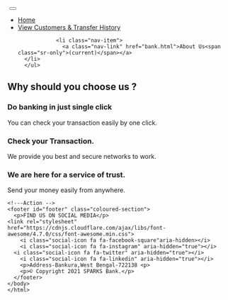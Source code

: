<html>
<head>
<title>Bank Info</title>
<link rel="stylesheet" href="style.css" >
<!-- CSS -->
<link rel="stylesheet" 
href="https://cdn.jsdelivr.net/npm/bootstrap@4.5.3/dist/css/bootstrap.min.css" integrity="sha384-TX8t27EcRE3e/ihU7zmQxVncDAy5uIKz4rEkgIXeMed4M0jlfIDPvg6uqKI2xXr2" crossorigin="anonymous">
<script src="https://code.jquery.com/jquery-3.5.1.slim.min.js" integrity="sha384-DfXdz2htPH0lsSSs5nCTpuj/zy4C+OGpamoFVy38MVBnE+IbbVYUew+OrCXaRkfj" crossorigin="anonymous"></script>
<script src="https://cdn.jsdelivr.net/npm/bootstrap@4.5.3/dist/js/bootstrap.bundle.min.js" integrity="sha384-ho+j7jyWK8fNQe+A12Hb8AhRq26LrZ/JpcUGGOn+Y7RsweNrtN/tE3MoK7ZeZDyx" crossorigin="anonymous"></script>
 <!-- Google fonts -->
  <link href="https://fonts.googleapis.com/css2?family=Ubuntu&display=swap" rel="stylesheet">
  <link href="https://fonts.googleapis.com/css2?family=Montserrat:ital,wght@1,300&display=swap" rel="stylesheet">
</head>
<body>
<section id="nav-bar">
<nav class="navbar navbar-expand-lg navbar-light">
  <a class="navbar-brand" href="#"><img src=""></a>
  <button class="navbar-toggler" type="button" data-toggle="collapse" data-target="#navbarNav" aria-controls="navbarNav" aria-expanded="false" aria-label="Toggle navigation">
    <i class="fa fa-bars"="true"></i>
  </button>
  <div class="collapse navbar-collapse" id="navbarNavDropdown">
              <ul class="navbar-nav">
                <li class="nav-item">
                 <!-- <a class="nav-link text-white" href="/">Home <span class="sr-only">(current)</span></a>-->
				  <a class="nav-link" href="home.html">Home</a>
                </li>
                <li class="nav-item">
                  <a class="nav-link" href="customer.html">View Customers & Transfer History</a>
      </li>
   
                <li class="nav-item">
                  <a class="nav-link" href="bank.html">About Us<span class="sr-only">(current)</span></a>
      </li>
	  </ul>
  </div>
</nav>
</section>
<!----------------------------------------->

<section id="action" class="coloured-section">
    <h1 class="title">Why should you choose us ?</h1>
  </section>
  <section id="features1" class="white-section">
        <div class="row text-center">
          <div class="feature-boxes col-lg-4 col-md-6">
            <h3 class="feature-title">Do banking in just single click</h3>
            <p>You can check your transaction easily by one click.</p>
          </div>
          <div class="feature-boxes col-lg-4 col-md-6">
            <h3 class="feature-title">Check your Transaction.</h3>
            <p>We provide you best and secure networks to work.</p>
          </div>
          <div class="feature-boxes col-lg-4 col-md-6">
            <h3 class="feature-title">We are here for a service of trust.</h3>
            <p>Send your money easily from anywhere.</p>
          </div>
    </div>
    </section>
    
    <!---Action -->
    <footer id="footer" class="coloured-section">
      <p>FIND US ON SOCIAL MEDIA</p>
    <link rel="stylesheet" href="https://cdnjs.cloudflare.com/ajax/libs/font-awesome/4.7.0/css/font-awesome.min.css">
        <i class="social-icon fa fa-facebook-square"aria-hidden></i>
        <i class="social-icon fa fa-instagram" aria-hidden="true"></i>
      <i class="social-icon fa fa-twitter" aria-hidden="true"></i>
        <i class="social-icon fa fa-linkedin" aria-hidden="true"></i>
        <p>Address-Bankura,West Bengal-722138 <p>
        <p>© Copyright 2021 SPARKS Bank.</p>
      </footer>
    </body>
    </html>


